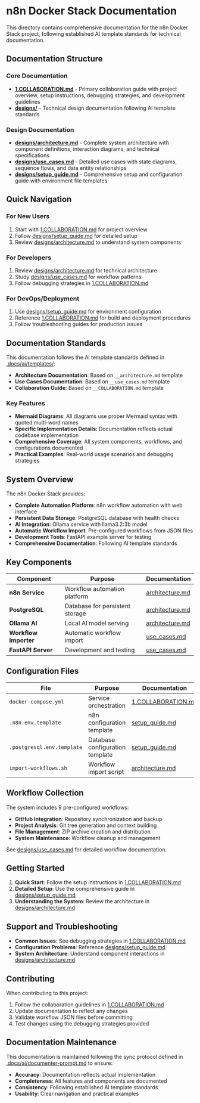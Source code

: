 # n8n Docker Stack Documentation

This directory contains comprehensive documentation for the n8n Docker Stack project, following established AI template standards for technical documentation.

## Documentation Structure

### Core Documentation

- **[1.COLLABORATION.md](./1.COLLABORATION.md)** - Primary collaboration guide with project overview, setup instructions, debugging strategies, and development guidelines
- **[designs/](./designs/)** - Technical design documentation following AI template standards

### Design Documentation

- **[designs/architecture.md](./designs/architecture.md)** - Complete system architecture with component definitions, interaction diagrams, and technical specifications
- **[designs/use_cases.md](./designs/use_cases.md)** - Detailed use cases with state diagrams, sequence flows, and data entity relationships
- **[designs/setup_guide.md](./designs/setup_guide.md)** - Comprehensive setup and configuration guide with environment file templates

## Quick Navigation

### For New Users
1. Start with [1.COLLABORATION.md](./1.COLLABORATION.md) for project overview
2. Follow [designs/setup_guide.md](./designs/setup_guide.md) for detailed setup
3. Review [designs/architecture.md](./designs/architecture.md) to understand system components

### For Developers
1. Review [designs/architecture.md](./designs/architecture.md) for technical architecture
2. Study [designs/use_cases.md](./designs/use_cases.md) for workflow patterns
3. Follow debugging strategies in [1.COLLABORATION.md](./1.COLLABORATION.md)

### For DevOps/Deployment
1. Use [designs/setup_guide.md](./designs/setup_guide.md) for environment configuration
2. Reference [1.COLLABORATION.md](./1.COLLABORATION.md) for build and deployment procedures
3. Follow troubleshooting guides for production issues

## Documentation Standards

This documentation follows the AI template standards defined in [.docs/ai/templates/](../.docs/ai/templates/):

- **Architecture Documentation**: Based on `__architecture.md` template
- **Use Cases Documentation**: Based on `__use_cases.md` template  
- **Collaboration Guide**: Based on `__COLLABORATION.md` template

### Key Features

- **Mermaid Diagrams**: All diagrams use proper Mermaid syntax with quoted multi-word names
- **Specific Implementation Details**: Documentation reflects actual codebase implementation
- **Comprehensive Coverage**: All system components, workflows, and configurations documented
- **Practical Examples**: Real-world usage scenarios and debugging strategies

## System Overview

The n8n Docker Stack provides:

- **Complete Automation Platform**: n8n workflow automation with web interface
- **Persistent Data Storage**: PostgreSQL database with health checks
- **AI Integration**: Ollama service with llama3.2:3b model
- **Automatic Workflow Import**: Pre-configured workflows from JSON files
- **Development Tools**: FastAPI example server for testing
- **Comprehensive Documentation**: Following AI template standards

## Key Components

| Component | Purpose | Documentation |
|-----------|---------|---------------|
| **n8n Service** | Workflow automation platform | [architecture.md](./designs/architecture.md) |
| **PostgreSQL** | Database for persistent storage | [architecture.md](./designs/architecture.md) |
| **Ollama AI** | Local AI model serving | [architecture.md](./designs/architecture.md) |
| **Workflow Importer** | Automatic workflow import | [use_cases.md](./designs/use_cases.md) |
| **FastAPI Server** | Development and testing | [use_cases.md](./designs/use_cases.md) |

## Configuration Files

| File | Purpose | Documentation |
|------|---------|---------------|
| `docker-compose.yml` | Service orchestration | [1.COLLABORATION.md](./1.COLLABORATION.md) |
| `.n8n.env.template` | n8n configuration template | [setup_guide.md](./designs/setup_guide.md) |
| `.postgresql.env.template` | Database configuration template | [setup_guide.md](./designs/setup_guide.md) |
| `import-workflows.sh` | Workflow import script | [architecture.md](./designs/architecture.md) |

## Workflow Collection

The system includes 9 pre-configured workflows:

- **GitHub Integration**: Repository synchronization and backup
- **Project Analysis**: Git tree generation and context building  
- **File Management**: ZIP archive creation and distribution
- **System Maintenance**: Workflow cleanup and management

See [designs/use_cases.md](./designs/use_cases.md) for detailed workflow documentation.

## Getting Started

1. **Quick Start**: Follow the setup instructions in [1.COLLABORATION.md](./1.COLLABORATION.md)
2. **Detailed Setup**: Use the comprehensive guide in [designs/setup_guide.md](./designs/setup_guide.md)
3. **Understanding the System**: Review the architecture in [designs/architecture.md](./designs/architecture.md)

## Support and Troubleshooting

- **Common Issues**: See debugging strategies in [1.COLLABORATION.md](./1.COLLABORATION.md)
- **Configuration Problems**: Reference [designs/setup_guide.md](./designs/setup_guide.md)
- **System Architecture**: Understand component interactions in [designs/architecture.md](./designs/architecture.md)

## Contributing

When contributing to this project:

1. Follow the collaboration guidelines in [1.COLLABORATION.md](./1.COLLABORATION.md)
2. Update documentation to reflect any changes
3. Validate workflow JSON files before committing
4. Test changes using the debugging strategies provided

## Documentation Maintenance

This documentation is maintained following the sync protocol defined in [.docs/ai/documenter-prompt.md](../.docs/ai/documenter-prompt.md) to ensure:

- **Accuracy**: Documentation reflects actual implementation
- **Completeness**: All features and components are documented
- **Consistency**: Following established AI template standards
- **Usability**: Clear navigation and practical examples
